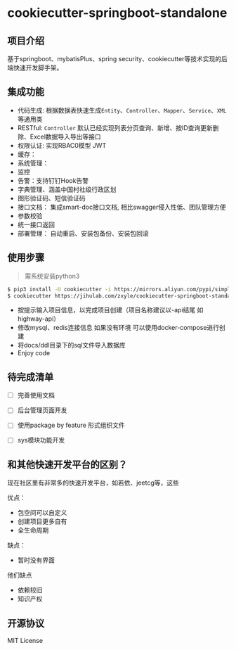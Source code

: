 # cookiecutter-springboot-standalone

## 项目介绍
基于springboot、mybatisPlus、spring security、cookiecutter等技术实现的后端快速开发脚手架。


## 集成功能
- 代码生成: 根据数据表快速生成`Entity`、`Controller`、`Mapper`、`Service`、`XML`等通用类
- RESTful: `Controller` 默认已经实现列表分页查询、新增、按ID查询更新删除、Excel数据导入导出等接口
- 权限认证: 实现RBAC0模型 JWT
- 缓存： 
- 系统管理： 
- 监控
- 告警：支持钉钉Hook告警
- 字典管理、涵盖中国村社级行政区划
- 图形验证码、短信验证码
- 接口文档： 集成smart-doc接口文档, 相比swagger侵入性低、团队管理方便
- 参数校验
- 统一接口返回
- 部署管理： 自动重启、安装包备份、安装包回滚


## 使用步骤
> 需系统安装python3
```bash
$ pip3 install -U cookiecutter -i https://mirrors.aliyun.com/pypi/simple/
$ cookiecutter https://jihulab.com/zxyle/cookiecutter-springboot-standalone.git 
```

- 按提示输入项目信息，以完成项目创建（项目名称建议以-api结尾 如highway-api）
- 修改mysql、redis连接信息 如果没有环境 可以使用docker-compose进行创建
- 将docs/ddl目录下的sql文件导入数据库
- Enjoy code

## 待完成清单
- [ ] 完善使用文档
- [ ] 后台管理页面开发
- [ ] 使用package by feature 形式组织文件
- [ ] sys模块功能开发


## 和其他快速开发平台的区别？
现在社区里有非常多的快速开发平台，如若依、jeetcg等，这些

优点：
- 包空间可以自定义
- 创建项目更多自有
- 全生命周期

缺点：
- 暂时没有界面

他们缺点
- 依赖较旧
- 知识产权


## 开源协议
MIT License
